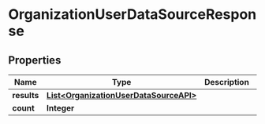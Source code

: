 

# OrganizationUserDataSourceResponse


## Properties

| Name | Type | Description | Notes |
|------------ | ------------- | ------------- | -------------|
|**results** | [**List&lt;OrganizationUserDataSourceAPI&gt;**](OrganizationUserDataSourceAPI.md) |  |  |
|**count** | **Integer** |  |  |



